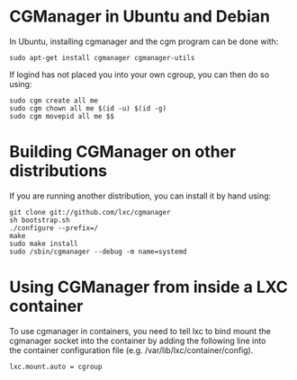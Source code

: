 # CGManager in Ubuntu and Debian
In Ubuntu, installing cgmanager and the cgm program can be done with:

    sudo apt-get install cgmanager cgmanager-utils

If logind has not placed you into your own cgroup, you can then do so using:

    sudo cgm create all me
    sudo cgm chown all me $(id -u) $(id -g)
    sudo cgm movepid all me $$

# Building CGManager on other distributions
If you are running another distribution, you can install it by hand using:

    git clone git://github.com/lxc/cgmanager
    sh bootstrap.sh
    ./configure --prefix=/
    make
    sudo make install
    sudo /sbin/cgmanager --debug -m name=systemd

# Using CGManager from inside a LXC container
To use cgmanager in containers, you need to tell lxc to bind mount the  
cgmanager socket into the container by adding the following line into  
the container configuration file (e.g. /var/lib/lxc/container/config).

    lxc.mount.auto = cgroup
